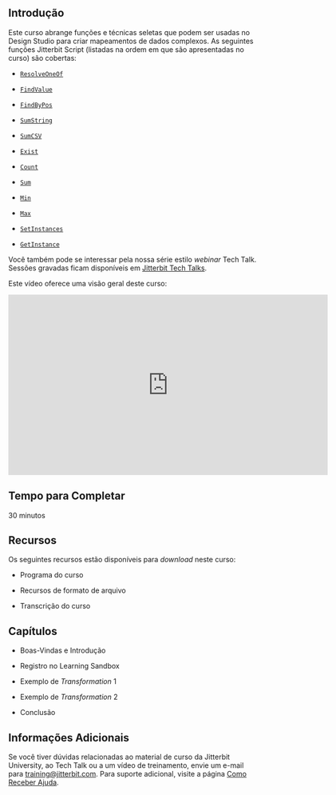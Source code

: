 [//]: # (Mapeamento Avançado de *Transformations* no Design Studio)
[//]: # (This is a translation of Version 2, published on August 19, 2021.)

## Introdução

Este curso abrange funções e técnicas seletas que podem ser usadas no
Design Studio para criar mapeamentos de dados complexos. As seguintes
funções Jitterbit Script (listadas na ordem em que são apresentadas no
curso) são cobertas:

-   [`ResolveOneOf`](https://success.jitterbit.com/display/DOC/Instance+Functions#InstanceFunctions-ResolveOneOf)

-   [`FindValue`](https://success.jitterbit.com/display/DOC/Instance+Functions#InstanceFunctions-FindValue)

-   [`FindByPos`](https://success.jitterbit.com/display/DOC/Instance+Functions#InstanceFunctions-FindByPos)

-   [`SumString`](https://success.jitterbit.com/display/DOC/Instance+Functions#InstanceFunctions-SumString)

-   [`SumCSV`](https://success.jitterbit.com/display/DOC/Instance+Functions#InstanceFunctions-SumCSV)

-   [`Exist`](https://success.jitterbit.com/display/DOC/Instance+Functions#InstanceFunctions-Exist)

-   [`Count`](https://success.jitterbit.com/display/DOC/Instance+Functions#InstanceFunctions-Count)

-   [`Sum`](https://success.jitterbit.com/display/DOC/Instance+Functions#InstanceFunctions-Sum)

-   [`Min`](https://success.jitterbit.com/display/DOC/Instance+Functions#InstanceFunctions-Min)

-   [`Max`](https://success.jitterbit.com/display/DOC/Instance+Functions#InstanceFunctions-Max)

-   [`SetInstances`](https://success.jitterbit.com/display/DOC/Instance+Functions#InstanceFunctions-SetInstances)

-   [`GetInstance`](https://success.jitterbit.com/display/DOC/Instance+Functions#InstanceFunctions-GetInstance)

Você também pode se interessar pela nossa série estilo *webinar* Tech
Talk. Sessões gravadas ficam disponíveis em [Jitterbit Tech Talks](https://success.jitterbit.com/display/DOC/Jitterbit+Tech+Talks).

Este vídeo oferece uma visão geral deste curso:

<iframe src="https://player.vimeo.com/video/578061683" width="640" height="361" frameborder="0" webkitallowfullscreen="" mozallowfullscreen="" allowfullscreen=""></iframe>


## Tempo para Completar

30 minutos


## Recursos

Os seguintes recursos estão disponíveis para *download* neste curso:

-   Programa do curso

-   Recursos de formato de arquivo

-   Transcrição do curso


## Capítulos

-   Boas-Vindas e Introdução

-   Registro no Learning Sandbox

-   Exemplo de *Transformation* 1

-   Exemplo de *Transformation* 2

-   Conclusão


## Informações Adicionais

Se você tiver dúvidas relacionadas ao material de curso da Jitterbit
University, ao Tech Talk ou a um vídeo de treinamento, envie um e-mail
para [training@jitterbit.com](mailto:training@jitterbit.com).
Para suporte adicional, visite a página <a href="https://success.jitterbit.com/display/DOC/Getting+Support"
rel="nofollow">Como Receber Ajuda</a>.
